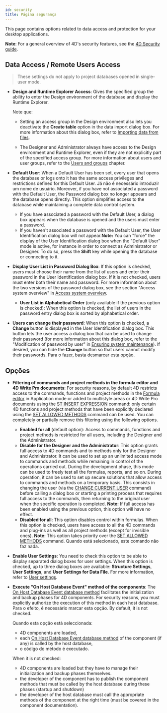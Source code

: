 ```yaml
---
id: security
title: Página segurança
---
```


This page contains options related to data access and protection for your desktop applications.

**Note**: For a general overview of 4D's security features, see the [4D Security guide](https://blog.4d.com/4d-security-guide/).

## Data Access / Remote Users Access

> These settings do not apply to project databases opened in single-user mode.

-   **Design and Runtime Explorer Access**: Gives the specified group the ability to enter the Design environment of the database and display the Runtime Explorer.

    Note que:
    -   Setting an access group in the Design environment also lets you deactivate the **Create table** option in the data import dialog box. For more information about this dialog box, refer to [Importing data from files](https://doc.4d.com/4Dv19/4D/19/Importing-data-from-files.300-5416859.en.html).

    -   The Designer and Administrator always have access to the Design environment and Runtime Explorer, even if they are not explicitly part of the specified access group. For more information about users and user groups, refer to the [Users and groups](https://doc.4d.com/4Dv19/4D/19/Users-and-groups.200-5416628.en.html) chapter.

-   **Default User**: When a Default User has been set, every user that opens the database or logs onto it has the same access privileges and restrictions defined for this Default User. Já não é necessário introduzir um nome de usuário. Moreover, if you have not associated a password with the Default User, the Password dialog box no longer appears and the database opens directly. This option simplifies access to the database while maintaining a complete data control system.

    -   If you have associated a password with the Default User, a dialog box appears when the database is opened and the users must enter a password.
    -   If you haven't associated a password with the Default User, the User Identification dialog box will not appear.**Note:** You can "force" the display of the User Identification dialog box when the "Default User" mode is active, for instance in order to connect as Administrator or Designer. To do so, press the **Shift** key while opening the database or connecting to it.

-   **Display User List in Password Dialog Box**: If this option is checked, users must choose their name from the list of users and enter their password in the User Identification dialog box. If it is not checked, users must enter both their name and password. For more information about the two versions of the password dialog box, see the section "Access system overview" in [Access system overview](https://doc.4d.com/4Dv19/4D/19/Access-system-overview.300-5416896.en.html).

    -   **User List in Alphabetical Order** (only available if the previous option is checked): When this option is checked, the list of users in the password entry dialog box is sorted by alphabetical order.

-   **Users can change their password**: When this option is checked, a **Change** button is displayed in the User Identification dialog box. This button lets the user access a dialog box that can be used to change their password (for more information about this dialog box, refer to the "Modification of password by user" in [Ensuring system maintenance](https://doc.4d.com/4Dv19/4D/19/Access-system-overview.300-5416896.en.html)). If desired, you can hide the **Change** button so that users cannot modify their passwords. Para o fazer, basta desmarcar esta opção.

## Opções

-   **Filtering of commands and project methods in the formula editor and 4D Write Pro documents**: For security reasons, by default 4D restricts access to the commands, functions and project methods in the [Formula editor](https://doc.4d.com/4Dv19/4D/19/Formula-editor.200-5416596.en.html) in Application mode or added to mutlistyle areas or 4D Write Pro documents using the [ST INSERT EXPRESSION](https://doc.4d.com/4dv19R/help/command/en/page1281.html) command: only certain 4D functions and project methods that have been explicitly declared using the [SET ALLOWED METHODS](https://doc.4d.com/4dv19R/help/command/en/page805.html) command can be used. You can completely or partially remove this filtering using the following options.
    -   **Enabled for all** (default option): Access to commands, functions and project methods is restricted for all users, including the Designer and the Administrator.
    -   **Disable for the Designer and the Administrator**: This option grants full access to 4D commands and to methods only for the Designer and Administrator. It can be used to set up an unlimited access mode to commands and methods while remaining in control of the operations carried out. During the development phase, this mode can be used to freely test all the formulas, reports, and so on. During operation, it can be used to set up secure solutions that allow access to commands and methods on a temporary basis. This consists in changing the user (via the [CHANGE CURRENT USER](https://doc.4d.com/4dv19R/help/command/en/page289.html) command) before calling a dialog box or starting a printing process that requires full access to the commands, then returning to the original user when the specific operation is completed. **Note:** If full access has been enabled using the previous option, this option will have no effect.
    -   **Disabled for all**: This option disables control within formulas. When this option is checked, users have access to all the 4D commands and plug-ins as well as all project methods (except for invisible ones). **Note:** This option takes priority over the [SET ALLOWED METHODS](https://doc.4d.com/4dv19R/help/command/en/page805.html) command. Quando está selecionado, este comando não faz nada.

-   **Enable User Settings**: You need to check this option to be able to display separated dialog boxes for user settings. When this option is checked, up to three dialog boxes are available: **Structure Settings**, **User Settings**, and **User Settings for Data File**. For more information, refer to [User settings](overview.md#user-settings).

-   **Execute "On Host Database Event" method of the components**: The [On Host Database Event database method](https://doc.4d.com/4D-Language-Reference-19-R4/Database-Methods/On-Host-Database-Event-database-method.301-5739713.en.html) facilitates the initialization and backup phases for 4D components. For security reasons, you must explicitly authorize the execution of this method in each host database. Para o efeito, é necessário marcar esta opção. By default, it is not checked.

    Quando esta opção está seleccionada:
    * 4D components are loaded,
    * each [On Host Database Event database method](https://doc.4d.com/4Dv19/4D/19.1/On-Host-Database-Event-database-method.301-5653908.en.html) of the component (if any) is called by the host database,
    * o código do método é executado.

    When it is not checked:
    * 4D components are loaded but they have to manage their initialization and backup phases themselves.
    * the developer of the component has to publish the component methods that must be called by the host database during these phases (startup and shutdown)
    * the developer of the host database must call the appropriate methods of the component at the right time (must be covered in the component documentation).